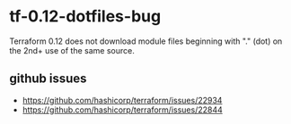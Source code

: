 # tf-0.12-dotfiles-bug
Terraform 0.12 does not download module files beginning with "." (dot) on the 2nd+ use of the same source.

## github issues
  - https://github.com/hashicorp/terraform/issues/22934
  - https://github.com/hashicorp/terraform/issues/22844

